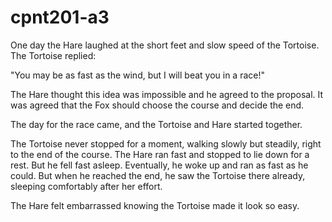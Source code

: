 # cpnt201-a3

One day the Hare laughed at the short feet and slow speed of the Tortoise. The Tortoise replied:

"You may be as fast as the wind, but I will beat you in a race!"

The Hare thought this idea was impossible and he agreed to the proposal. It was agreed that the Fox should choose the course and decide the end.

The day for the race came, and the Tortoise and Hare started together.

The Tortoise never stopped for a moment, walking slowly but steadily, right to the end of the course. The Hare ran fast and stopped to lie down for a rest. But he fell fast asleep. Eventually, he woke up and ran as fast as he could. But when he reached the end, he saw the Tortoise there already, sleeping comfortably after her effort.

The Hare felt embarrassed knowing the Tortoise made it look so easy.

